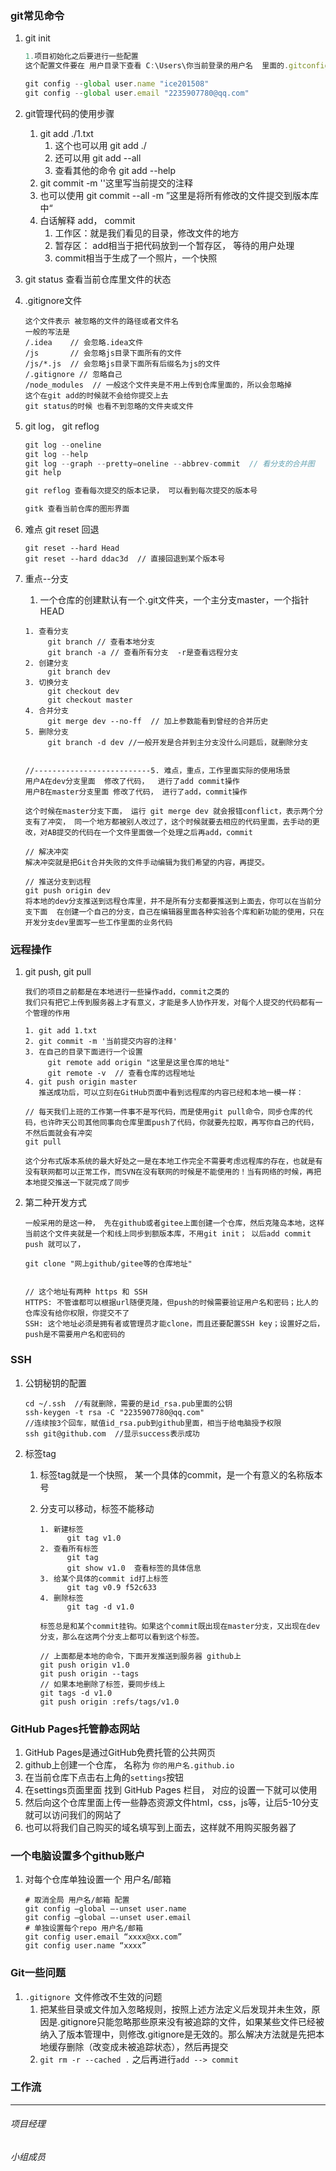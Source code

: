 ### git常见命令

1. git init

   ```javascript
   1.项目初始化之后要进行一些配置
   这个配置文件要在 用户目录下查看 C:\Users\你当前登录的用户名  里面的.gitconfig文件夹
   
   git config --global user.name "ice201508"
   git config --global user.email "2235907780@qq.com"
   ```

2. git管理代码的使用步骤

   1. git add ./1.txt 
      1. 这个也可以用  git add ./
      2. 还可以用 git add --all
      3. 查看其他的命令  git add --help
   2. git commit -m ''这里写当前提交的注释
   3. 也可以使用 git commit --all -m  ”这里是将所有修改的文件提交到版本库中“
   4. 白话解释 add， commit
      1. 工作区：就是我们看见的目录，修改文件的地方
      2. 暂存区： add相当于把代码放到一个暂存区， 等待的用户处理
      3. commit相当于生成了一个照片，一个快照

3. git status 查看当前仓库里文件的状态

4. .gitignore文件

   ```
   这个文件表示 被忽略的文件的路径或者文件名
   一般的写法是
   /.idea    // 会忽略.idea文件
   /js       // 会忽略js目录下面所有的文件
   /js/*.js  // 会忽略js目录下面所有后缀名为js的文件
   /.gitignore // 忽略自己
   /node_modules  // 一般这个文件夹是不用上传到仓库里面的，所以会忽略掉
   这个在git add的时候就不会给你提交上去
   git status的时候 也看不到忽略的文件夹或文件
   ```

   

5. git log， git reflog

   ```javascript
   git log --oneline
   git log --help
   git log --graph --pretty=oneline --abbrev-commit  // 看分支的合并图
   git help
   
   git reflog 查看每次提交的版本记录， 可以看到每次提交的版本号
   
   gitk 查看当前仓库的图形界面
   ```

6. 难点 git reset 回退

   ```
   git reset --hard Head
   git reset --hard ddac3d  // 直接回退到某个版本号
   ```

7. 重点--分支

   1. 一个仓库的创建默认有一个.git文件夹，一个主分支master，一个指针HEAD

   ```
   1. 查看分支
   		git branch // 查看本地分支
   		git branch -a // 查看所有分支  -r是查看远程分支
   2. 创建分支
   		git branch dev
   3. 切换分支
   		git checkout dev
   		git checkout master
   4. 合并分支
   		git merge dev --no-ff  // 加上参数能看到曾经的合并历史
   5. 删除分支
   		git branch -d dev //一般开发是合并到主分支没什么问题后，就删除分支
   
   
   //--------------------------5. 难点，重点，工作里面实际的使用场景
   用户A在dev分支里面  修改了代码，  进行了add commit操作
   用户B在master分支里面 修改了代码， 进行了add，commit操作
   
   这个时候在master分支下面， 运行 git merge dev 就会报错conflict，表示两个分支有了冲突， 同一个地方都被别人改过了，这个时候就要去相应的代码里面，去手动的更改，对AB提交的代码在一个文件里面做一个处理之后再add，commit
   
   // 解决冲突
   解决冲突就是把Git合并失败的文件手动编辑为我们希望的内容，再提交。
   ```

   

   ```
   // 推送分支到远程
   git push origin dev
   将本地的dev分支推送到远程仓库里，并不是所有分支都要推送到上面去，你可以在当前分支下面  在创建一个自己的分支，自己在编辑器里面各种实验各个库和新功能的使用，只在开发分支dev里面写一些工作里面的业务代码
   ```

   



### 远程操作

1. git push, git pull

   ```
   我们的项目之前都是在本地进行一些操作add，commit之类的
   我们只有把它上传到服务器上才有意义，才能是多人协作开发，对每个人提交的代码都有一个管理的作用
   
   1. git add 1.txt
   2. git commit -m '当前提交内容的注释'
   3. 在自己的目录下面进行一个设置
   		git remote add origin "这里是这里仓库的地址"
   		git remote -v  // 查看仓库的远程地址
   4. git push origin master
      推送成功后，可以立刻在GitHub页面中看到远程库的内容已经和本地一模一样：
   
   // 每天我们上班的工作第一件事不是写代码，而是使用git pull命令，同步仓库的代码，也许昨天公司其他同事向仓库里面push了代码，你就要先拉取，再写你自己的代码，不然后面就会有冲突
   git pull
   
   这个分布式版本系统的最大好处之一是在本地工作完全不需要考虑远程库的存在，也就是有没有联网都可以正常工作，而SVN在没有联网的时候是不能使用的！当有网络的时候，再把本地提交推送一下就完成了同步
   ```

2. 第二种开发方式

   ```
   一般采用的是这一种， 先在github或者gitee上面创建一个仓库，然后克隆岛本地，这样当前这个文件夹就是一个和线上同步到额版本库，不用git init； 以后add commit push 就可以了， 
   
   git clone "网上github/gitee等的仓库地址"
   
   
   // 这个地址有两种 https 和 SSH
   HTTPS: 不管谁都可以根据url随便克隆，但push的时候需要验证用户名和密码；比人的仓库没有给你权限，你提交不了
   SSH: 这个地址必须是拥有者或管理员才能clone，而且还要配置SSH key；设置好之后，push是不需要用户名和密码的
   ```

   

### SSH

1. 公钥秘钥的配置

   ```
   cd ~/.ssh  //有就删除，需要的是id_rsa.pub里面的公钥
   ssh-keygen -t rsa -C "2235907780@qq.com" 
   //连续按3个回车，赋值id_rsa.pub到github里面，相当于给电脑授予权限
   ssh git@github.com  //显示success表示成功
   ```

2. 标签tag

   1. 标签tag就是一个快照， 某一个具体的commit，是一个有意义的名称版本号

   2. 分支可以移动，标签不能移动

      ```
      1. 新建标签
      		git tag v1.0
      2. 查看所有标签
      		git tag
      		git show v1.0  查看标签的具体信息
      3. 给某个具体的commit id打上标签
      		git tag v0.9 f52c633
      4. 删除标签
      		git tag -d v1.0
      
      标签总是和某个commit挂钩。如果这个commit既出现在master分支，又出现在dev分支，那么在这两个分支上都可以看到这个标签。
      
      // 上面都是本地的命令，下面开发推送到服务器 github上
      git push origin v1.0
      git push origin --tags
      // 如果本地删除了标签，要同步线上
      git tags -d v1.0
      git push origin :refs/tags/v1.0
      ```



### GitHub Pages托管静态网站

1. GitHub Pages是通过GitHub免费托管的公共网页
2. github上创建一个仓库， 名称为  `你的用户名.github.io`
3. 在当前仓库下点击右上角的`settings`按钮
4. 在settings页面里面 找到 GitHub Pages 栏目， 对应的设置一下就可以使用
5. 然后向这个仓库里面上传一些静态资源文件html，css，js等，让后5-10分支就可以访问我们的网站了
6. 也可以将我们自己购买的域名填写到上面去，这样就不用购买服务器了



### 一个电脑设置多个github账户

1. 对每个仓库单独设置一个 用户名/邮箱

   ```
   # 取消全局 用户名/邮箱 配置
   git config –global –-unset user.name
   git config –global –-unset user.email
   # 单独设置每个repo 用户名/邮箱
   git config user.email “xxxx@xx.com”
   git config user.name “xxxx”
   ```



### Git一些问题

1. `.gitignore `文件修改不生效的问题
   1. 把某些目录或文件加入忽略规则，按照上述方法定义后发现并未生效，原因是.gitignore只能忽略那些原来没有被追踪的文件，如果某些文件已经被纳入了版本管理中，则修改.gitignore是无效的。那么解决方法就是先把本地缓存删除（改变成未被追踪状态），然后再提交
   2. `git rm -r --cached .` 之后再进行`add --> commit`

### 工作流

------

###### 项目经理

###### 小组成员
